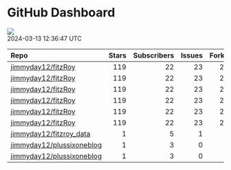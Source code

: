 GitHub Dashboard
================

![](https://github.com/jimmyday12/status/workflows/Render%20Status/badge.svg)  
2024-03-13 12:36:47 UTC

| Repo                                                                      | Stars | Subscribers | Issues | Forks | Status                                                                                                                                                      | Commit                                                                                                                                                                                                         |
|:--------------------------------------------------------------------------|------:|------------:|-------:|------:|:------------------------------------------------------------------------------------------------------------------------------------------------------------|:---------------------------------------------------------------------------------------------------------------------------------------------------------------------------------------------------------------|
| [jimmyday12/fitzRoy](https://github.com/jimmyday12/fitzRoy)               |   119 |          22 |     23 |    28 | [![](https://github.com/jimmyday12/fitzRoy/workflows/R-CMD-check/badge.svg)](https://github.com/jimmyday12/fitzRoy/actions/runs/8260715937)                 | <a href="https://github.com/jimmyday12/fitzRoy/commit/47da9e3fad59d06dfd72d32d6ffad2ec02162cdd" title="updating github action">47da9e</a>                                                                      |
| [jimmyday12/fitzRoy](https://github.com/jimmyday12/fitzRoy)               |   119 |          22 |     23 |    28 | [![](https://github.com/jimmyday12/fitzRoy/workflows/pkgdown/badge.svg)](https://github.com/jimmyday12/fitzRoy/actions/runs/8260715929)                     | <a href="https://github.com/jimmyday12/fitzRoy/commit/47da9e3fad59d06dfd72d32d6ffad2ec02162cdd" title="updating github action">47da9e</a>                                                                      |
| [jimmyday12/fitzRoy](https://github.com/jimmyday12/fitzRoy)               |   119 |          22 |     23 |    28 | [![](https://github.com/jimmyday12/fitzRoy/workflows/Commands/badge.svg)](https://github.com/jimmyday12/fitzRoy/actions/runs/5781215183)                    | <a href="https://github.com/jimmyday12/fitzRoy/commit/386f9c9f12d787d1f0fe429ff669ec3853b6f8f8" title="Merge pull request #205 from peteowen1/main">386f9c</a>                                                 |
| [jimmyday12/fitzRoy](https://github.com/jimmyday12/fitzRoy)               |   119 |          22 |     23 |    28 | [![](https://github.com/jimmyday12/fitzRoy/workflows/Render%20README/badge.svg)](https://github.com/jimmyday12/fitzRoy/actions/runs/4310991314)             | <a href="https://github.com/jimmyday12/fitzRoy/commit/07c80e1461c26d48ab46510f49f5d973ebe8cbdf" title="Increment version number to 1.3.0">07c80e</a>                                                           |
| [jimmyday12/fitzRoy](https://github.com/jimmyday12/fitzRoy)               |   119 |          22 |     23 |    28 | [![](https://github.com/jimmyday12/fitzRoy/workflows/test-coverage/badge.svg)](https://github.com/jimmyday12/fitzRoy/actions/runs/8260715927)               | <a href="https://github.com/jimmyday12/fitzRoy/commit/47da9e3fad59d06dfd72d32d6ffad2ec02162cdd" title="updating github action">47da9e</a>                                                                      |
| [jimmyday12/fitzRoy](https://github.com/jimmyday12/fitzRoy)               |   119 |          22 |     23 |    28 | [![](https://github.com/jimmyday12/fitzRoy/workflows/pages-build-deployment/badge.svg)](https://github.com/jimmyday12/fitzRoy/actions/runs/8260746277)      | <a href="https://github.com/jimmyday12/fitzRoy/commit/41edec2d74ac5d40e6d37e82fd0e051ad889c248" title="Deploying to gh-pages from @ jimmyday12/fitzRoy@47da9e3fad59d06dfd72d32d6ffad2ec02162cdd 🚀">41edec</a> |
| [jimmyday12/fitzroy_data](https://github.com/jimmyday12/fitzroy_data)     |     1 |           5 |      1 |     0 | [![](https://github.com/jimmyday12/fitzroy_data/workflows/get%20new%20data/badge.svg)](https://github.com/jimmyday12/fitzroy_data/actions/runs/8259018552)  | <a href="https://github.com/jimmyday12/fitzroy_data/commit/5fb1e582c1a36db820c80034bbd8a26425c95746" title="updating workflow">5fb1e5</a>                                                                      |
| [jimmyday12/plussixoneblog](https://github.com/jimmyday12/plussixoneblog) |     1 |           3 |      0 |     1 | [![](https://github.com/jimmyday12/plussixoneblog/workflows/update%20data/badge.svg)](https://github.com/jimmyday12/plussixoneblog/actions/runs/8258973021) | <a href="https://github.com/jimmyday12/plussixoneblog/commit/e3812ff1098dddbc1848585ac211117b2e6be687" title="updating the messages">e3812f</a>                                                                |
| [jimmyday12/plussixoneblog](https://github.com/jimmyday12/plussixoneblog) |     1 |           3 |      0 |     1 | [![](https://github.com/jimmyday12/plussixoneblog/workflows/Monash%20Tips/badge.svg)](https://github.com/jimmyday12/plussixoneblog/actions/runs/8257706941) | <a href="https://github.com/jimmyday12/plussixoneblog/commit/b29afdf2e8cad5d140edb029c65df624bceeb094" title="trying a new setup for workflow file">b29afd</a>                                                 |
